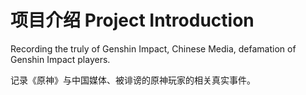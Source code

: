 # 项目介绍 Project Introduction

Recording the truly of Genshin Impact, Chinese Media, defamation of Genshin Impact players.

记录《原神》与中国媒体、被诽谤的原神玩家的相关真实事件。
